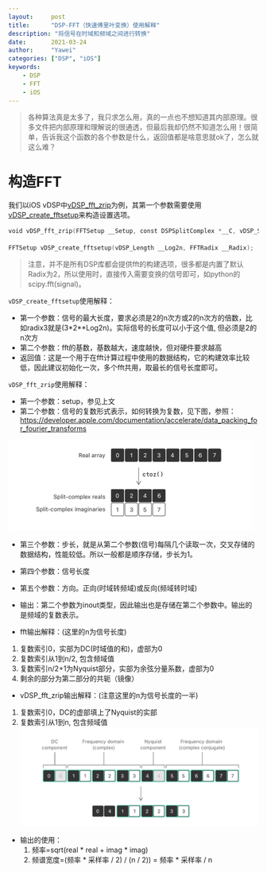 ```yaml
---
layout:		post
title:		"DSP-FFT（快速傅里叶变换）使用解释"
description: "将信号在时域和频域之间进行转换"
date:		2021-03-24
author:		"Yawei"
categories: ["DSP", "iOS"]
keywords:
    - DSP
    - FFT
    - iOS
---
```


> 各种算法真是太多了，我只求怎么用，真的一点也不想知道其内部原理。很多文件把内部原理和理解说的很通透，但最后我却仍然不知道怎么用！很简单，告诉我这个函数的各个参数是什么，返回值都是啥意思就ok了，怎么就这么难？

# 构造FFT

我们以iOS vDSP中[vDSP_fft_zrip](https://developer.apple.com/documentation/kernel/1579997-vdsp_fft_zrip?language=occ)为例，其第一个参数需要使用[vDSP_create_fftsetup](https://developer.apple.com/documentation/kernel/1580009-vdsp_create_fftsetup?language=occ)来构造设置选项。

```swift
void vDSP_fft_zrip(FFTSetup __Setup, const DSPSplitComplex *__C, vDSP_Stride __IC, vDSP_Length __Log2N, FFTDirection __Direction);

FFTSetup vDSP_create_fftsetup(vDSP_Length __Log2n, FFTRadix __Radix);
```

> 注意，并不是所有DSP库都会提供fft的构建选项，很多都是内置了默认Radix为2，所以使用时，直接传入需要变换的信号即可，如python的scipy.fft(signal)。

`vDSP_create_fftsetup`使用解释：
* 第一个参数：信号的最大长度，要求必须是2的n次方或2的n次方的倍数，比如radix3就是(3*2**Log2n)。实际信号的长度可以小于这个值, 但必须是2的n次方
* 第二个参数：fft的基数，基数越大，速度越快，但对硬件要求越高
* 返回值：这是一个用于在fft计算过程中使用的数据结构，它的构建效率比较低，因此建议初始化一次，多个fft共用，取最长的信号长度即可。

`vDSP_fft_zrip`使用解释：
* 第一个参数：setup，参见上文
* 第二个参数：信号的复数形式表示，如何转换为复数，见下图，参照：https://developer.apple.com/documentation/accelerate/data_packing_for_fourier_transforms

![图1](/img/post/2021-03-25/complex.png)

* 第三个参数：步长，就是从第二个参数(信号)每隔几个读取一次，交叉存储的数据结构，性能较低。所以一般都是顺序存储，步长为1。
* 第四个参数：信号长度
* 第五个参数：方向。正向(时域转频域)或反向(频域转时域)
* 输出：第二个参数为inout类型，因此输出也是存储在第二个参数中。输出的是频域的复数表示。
  
* fft输出解释：(这里的n为信号长度)
1. 复数索引0，实部为DC(时域值的和)，虚部为0
2. 复数索引从1到n/2, 包含频域值
3. 复数索引n/2+1为Nyquist部分，实部为余弦分量系数，虚部为0
4. 剩余的部分为第二部分的共轭（镜像）

* vDSP_fft_zrip输出解释：(注意这里的n为信号长度的一半)
1. 复数索引0，DC的虚部填上了Nyquist的实部
2. 复数索引从1到n, 包含频域值
![图2](/img/post/2021-03-25/output.png)
* 输出的使用：
  1. 频率=sqrt(real * real + imag * imag)
  2. 频谱宽度=(频率 * 采样率 / 2) / (n / 2)) = 频率 * 采样率 / n